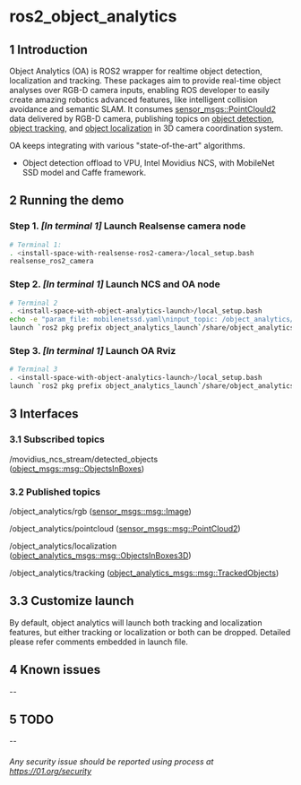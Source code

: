 # ros2_object_analytics

## 1 Introduction
Object Analytics (OA) is ROS2 wrapper for realtime object detection, localization and tracking.
These packages aim to provide real-time object analyses over RGB-D camera inputs, enabling ROS developer to easily create amazing robotics advanced features, like intelligent collision avoidance and semantic SLAM. It consumes [sensor_msgs::PointClould2](http://docs.ros.org/api/sensor_msgs/html/msg/PointCloud2.html) data delivered by RGB-D camera, publishing topics on [object detection](https://github.com/intel/ros2_object_msgs), [object tracking](https://github.com/intel/ros2_object_analytics/tree/master/object_analytics_msgs), and [object localization](https://github.com/intel/ros2_object_analytics/object_analytics_msgs) in 3D camera coordination system.

OA keeps integrating with various "state-of-the-art" algorithms.
* Object detection offload to VPU, Intel Movidius NCS, with MobileNet SSD model and Caffe framework.

## 2 Running the demo

### Step 1. *[In terminal 1]* Launch Realsense camera node
  
  ```bash
  # Terminal 1:
  . <install-space-with-realsense-ros2-camera>/local_setup.bash
  realsense_ros2_camera
  ```

### Step 2. *[In terminal 1]* Launch NCS and OA node

  ```bash
  # Terminal 2
  . <install-space-with-object-analytics-launch>/local_setup.bash
  echo -e "param_file: mobilenetssd.yaml\ninput_topic: /object_analytics/rgb" > `ros2 pkg prefix movidius_ncs_launch`/share/movidius_ncs_launch/config/default.yaml
  launch `ros2 pkg prefix object_analytics_launch`/share/object_analytics_launch/launch/analytics_movidius_ncs.py
  ```

### Step 3. *[In terminal 1]* Launch OA Rviz
  
  ```bash
  # Terminal 3
  . <install-space-with-object-analytics-launch>/local_setup.bash
  launch `ros2 pkg prefix object_analytics_launch`/share/object_analytics_launch/launch/object_rviz.py
  ```

## 3 Interfaces

### 3.1 Subscribed topics
  /movidius_ncs_stream/detected_objects ([object_msgs::msg::ObjectsInBoxes](https://github.com/intel/ros2_object_msgs/blob/master/msg/ObjectsInBoxes.msg))

### 3.2 Published topics
  /object_analytics/rgb ([sensor_msgs::msg::Image](https://github.com/ros2/common_interfaces/blob/master/sensor_msgs/msg/Image.msg))

  /object_analytics/pointcloud ([sensor_msgs::msg::PointCloud2](https://github.com/ros2/common_interfaces/blob/master/sensor_msgs/msg/PointCloud2.msg))

  /object_analytics/localization ([object_analytics_msgs::msg::ObjectsInBoxes3D](https://github.com/intel/ros2_object_analytics/blob/master/object_analytics_msgs/msg/ObjectsInBoxes3D.msg))

  /object_analytics/tracking ([object_analytics_msgs::msg::TrackedObjects](https://github.com/intel/ros2_object_analytics/blob/master/object_analytics_msgs/msg/TrackedObjects.msg))


## 3.3 Customize launch
  By default, object analytics will launch both tracking and localization features, but either tracking or localization or both can be dropped. Detailed please refer comments embedded in launch file.

## 4 Known issues

--

## 5 TODO

--

###### *Any security issue should be reported using process at https://01.org/security*
